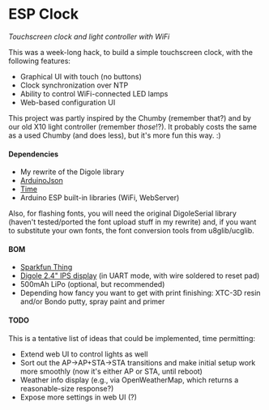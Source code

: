 ESP Clock
=========

*Touchscreen clock and light controller with WiFi*

This was a week-long hack, to build a simple touchscreen clock, with the following features:
* Graphical UI with touch (no buttons)
* Clock synchronization over NTP
* Ability to control WiFi-connected LED lamps
* Web-based configuration UI

This project was partly inspired by the Chumby (remember that?) and by our old X10 light controller (remember *those*!?).  It probably costs the same as a used Chumby (and does less), but it's more fun this way. :)


#### Dependencies
* My rewrite of the Digole library
* [ArduinoJson](http://github.com/bblanchon/ArduinoJson)
* [Time](http://www.pjrc.com/teensy/td_libs_Time.html)
* Arduino ESP built-in libraries (WiFi, WebServer)

Also, for flashing fonts, you will need the original DigoleSerial library (haven't tested/ported the font upload stuff in my rewrite) and, if you want to substitute your own fonts, the font conversion tools from u8glib/ucglib.

#### BOM
* [Sparkfun Thing](https://www.sparkfun.com/products/13231)
* [Digole 2.4" IPS display](http://digole.com/index.php?productID=1208) (in UART mode, with wire soldered to reset pad)
* 500mAh LiPo (optional, but recommended)
* Depending how fancy you want to get with print finishing: XTC-3D resin and/or Bondo putty, spray paint and primer


#### TODO
This is a tentative list of ideas that could be implemented, time permitting:
* Extend web UI to control lights as well
* Sort out the AP->AP+STA->STA transitions and make initial setup work more smoothly (now it's either AP or STA, until reboot)
* Weather info display (e.g., via OpenWeatherMap, which returns a reasonable-size response?)
* Expose more settings in web UI (?)

